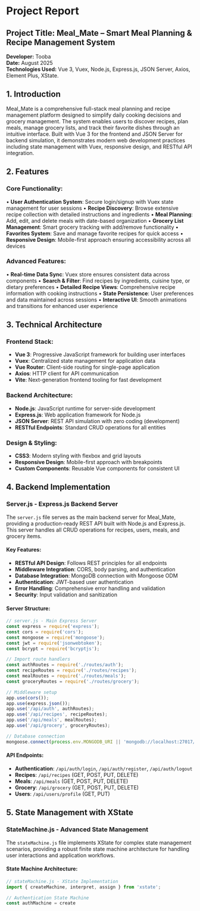 # Project Report
## Project Title: Meal_Mate – Smart Meal Planning & Recipe Management System
**Developer:** Tooba  
**Date:** August 2025  
**Technologies Used:** Vue 3, Vuex, Node.js, Express.js, JSON Server, Axios, Element Plus, XState.

## 1. Introduction
Meal_Mate is a comprehensive full-stack meal planning and recipe management platform designed to simplify daily cooking decisions and grocery management. The system enables users to discover recipes, plan meals, manage grocery lists, and track their favorite dishes through an intuitive interface. Built with Vue 3 for the frontend and JSON Server for backend simulation, it demonstrates modern web development practices including state management with Vuex, responsive design, and RESTful API integration.

## 2. Features

### Core Functionality:
• **User Authentication System**: Secure login/signup with Vuex state management for user sessions
• **Recipe Discovery**: Browse extensive recipe collection with detailed instructions and ingredients
• **Meal Planning**: Add, edit, and delete meals with date-based organization
• **Grocery List Management**: Smart grocery tracking with add/remove functionality
• **Favorites System**: Save and manage favorite recipes for quick access
• **Responsive Design**: Mobile-first approach ensuring accessibility across all devices

### Advanced Features:
• **Real-time Data Sync**: Vuex store ensures consistent data across components
• **Search & Filter**: Find recipes by ingredients, cuisine type, or dietary preferences
• **Detailed Recipe Views**: Comprehensive recipe information with cooking instructions
• **State Persistence**: User preferences and data maintained across sessions
• **Interactive UI**: Smooth animations and transitions for enhanced user experience

## 3. Technical Architecture

### Frontend Stack:
- **Vue 3**: Progressive JavaScript framework for building user interfaces
- **Vuex**: Centralized state management for application data
- **Vue Router**: Client-side routing for single-page application
- **Axios**: HTTP client for API communication
- **Vite**: Next-generation frontend tooling for fast development

### Backend Architecture:
- **Node.js**: JavaScript runtime for server-side development
- **Express.js**: Web application framework for Node.js
- **JSON Server**: REST API simulation with zero coding (development)
- **RESTful Endpoints**: Standard CRUD operations for all entities

### Design & Styling:
- **CSS3**: Modern styling with flexbox and grid layouts
- **Responsive Design**: Mobile-first approach with breakpoints
- **Custom Components**: Reusable Vue components for consistent UI

## 4. Backend Implementation

### Server.js - Express.js Backend Server
The `server.js` file serves as the main backend server for Meal_Mate, providing a production-ready REST API built with Node.js and Express.js. This server handles all CRUD operations for recipes, users, meals, and grocery items.

#### Key Features:
- **RESTful API Design**: Follows REST principles for all endpoints
- **Middleware Integration**: CORS, body parsing, and authentication
- **Database Integration**: MongoDB connection with Mongoose ODM
- **Authentication**: JWT-based user authentication
- **Error Handling**: Comprehensive error handling and validation
- **Security**: Input validation and sanitization

#### Server Structure:
```javascript
// server.js - Main Express Server
const express = require('express');
const cors = require('cors');
const mongoose = require('mongoose');
const jwt = require('jsonwebtoken');
const bcrypt = require('bcryptjs');

// Import route handlers
const authRoutes = require('./routes/auth');
const recipeRoutes = require('./routes/recipes');
const mealRoutes = require('./routes/meals');
const groceryRoutes = require('./routes/grocery');

// Middleware setup
app.use(cors());
app.use(express.json());
app.use('/api/auth', authRoutes);
app.use('/api/recipes', recipeRoutes);
app.use('/api/meals', mealRoutes);
app.use('/api/grocery', groceryRoutes);

// Database connection
mongoose.connect(process.env.MONGODB_URI || 'mongodb://localhost:27017/meal_mate');
```

#### API Endpoints:
- **Authentication**: `/api/auth/login`, `/api/auth/register`, `/api/auth/logout`
- **Recipes**: `/api/recipes` (GET, POST, PUT, DELETE)
- **Meals**: `/api/meals` (GET, POST, PUT, DELETE)
- **Grocery**: `/api/grocery` (GET, POST, PUT, DELETE)
- **Users**: `/api/users/profile` (GET, PUT)

## 5. State Management with XState

### StateMachine.js - Advanced State Management
The `stateMachine.js` file implements XState for complex state management scenarios, providing a robust finite state machine architecture for handling user interactions and application workflows.

#### State Machine Architecture:
```javascript
// stateMachine.js - XState Implementation
import { createMachine, interpret, assign } from 'xstate';

// Authentication State Machine
const authMachine = create
